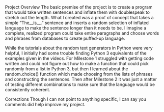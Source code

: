 Project Overview
The basic premise of the project is to create a program that would take written sentences and inflate them with doublespeak to stretch out the length. What I created was a proof of concept that takes a simple “The__is__.” sentence and inserts a random selection of inflated language to make the sentence longer than it needs to be. I imagine a complete, realized program could take entire paragraphs and choose words and phrases from databases to create puffed-up language.

While the tutorials about the random text generators in Python were very helpful, I initially had some trouble finding Python 3 equivalents of the examples given in the videos. For Milestone 1 struggled with getting code written and could not figure out how to make a function that could pick randomly from a list in Python 3, but then I learned about the random.choice() function which made choosing from the lists of phrases and constructing the sentences. Then after Milestone 2 it was just a matter of testing different combinations to make sure that the language would be consistently coherent.

Corrections
Though I can not point to anything specific, I can say you comments did help improve my project.
